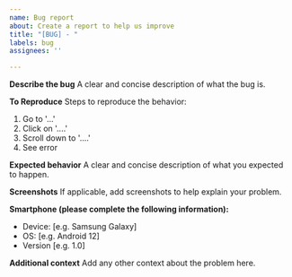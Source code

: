 ```yaml
---
name: Bug report
about: Create a report to help us improve
title: "[BUG] - "
labels: bug
assignees: ''

---
```


**Describe the bug**
A clear and concise description of what the bug is.

**To Reproduce**
Steps to reproduce the behavior:
1. Go to '...'
2. Click on '....'
3. Scroll down to '....'
4. See error

**Expected behavior**
A clear and concise description of what you expected to happen.

**Screenshots**
If applicable, add screenshots to help explain your problem.

**Smartphone (please complete the following information):**
 - Device: [e.g. Samsung Galaxy]
 - OS: [e.g. Android 12]
 - Version [e.g. 1.0]

**Additional context**
Add any other context about the problem here.
